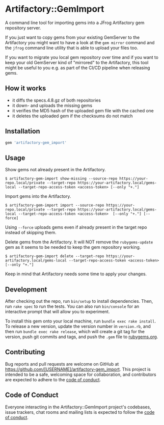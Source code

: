 # Artifactory::GemImport

A command line tool for importing gems into a JFrog Artifactory gem repository server.

If you just want to copy gems from your existing GemServer to the Artifactory
you might want to have a look at the `gem mirror` command and the `jfrog` command
line utility that is able to upload your files too.

If you want to migrate you local gem repository over time and if you want to keep
your old GemServer kind of "mirrored" to the Artifactory, this tool might be useful
to you e.g. as part of the CI/CD pipeline when releasing gems.

## How it works
- it diffs the specs.4.8.gz of both repositories
- it down- and uploads the missing gems
- it verifies the MD5 hash of the uploaded gem file with the cached one
- it deletes the uploaded gem if the checksums do not match

## Installation

```ruby
gem 'artifactory-gem_import'
```

## Usage

Show gems not already present in the Artifactory.
```shell
$ artifactory-gem-import show-missing --source-repo https://your-repo.local/private --target-repo https://your-artifactory.local/gems-local --target-repo-access-token <access-token> [--only "+."]
```

Import gems into the Artifactory.
```shell
$ artifactory-gem-import import --source-repo https://your-repo.local/private --target-repo https://your-artifactory.local/gems-local --target-repo-access-token <access-token>  [--only "+."] [--force]
```
Using `--force` uploads gems even if already present in the target repo instead of skipping them.

Delete gems from the Artifactory. It will NOT remove the `rubygems-update` gem as it seems to be needed to keep the gem repository working. 
```shell
$ artifactory-gem-import delete --target-repo https://your-artifactory.local/gems-local --target-repo-access-token <access-token>  [--only "+."]
```

Keep in mind that Artifactory needs some time to apply your changes.

## Development

After checking out the repo, run `bin/setup` to install dependencies. Then, run `rake spec` to run the tests. You can also run `bin/console` for an interactive prompt that will allow you to experiment.

To install this gem onto your local machine, run `bundle exec rake install`. To release a new version, update the version number in `version.rb`, and then run `bundle exec rake release`, which will create a git tag for the version, push git commits and tags, and push the `.gem` file to [rubygems.org](https://rubygems.org).

## Contributing

Bug reports and pull requests are welcome on GitHub at https://github.com/[USERNAME]/artifactory-gem_import. This project is intended to be a safe, welcoming space for collaboration, and contributors are expected to adhere to the [code of conduct](https://github.com/[USERNAME]/artifactory-gem_import/blob/master/CODE_OF_CONDUCT.md).


## Code of Conduct

Everyone interacting in the Artifactory::GemImport project's codebases, issue trackers, chat rooms and mailing lists is expected to follow the [code of conduct](https://github.com/[USERNAME]/artifactory-gem_import/blob/master/CODE_OF_CONDUCT.md).
